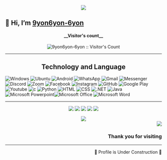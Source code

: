 
<div align="center">
<img src="https://3v14en34n4qsadzlwpatrq14-wpengine.netdna-ssl.com/wp-content/uploads/2017/03/woodland_wanderer_dribbble.gif">
</div>

## 👋 Hi, I’m [9yon6yon-6yon](https://github.com/9yon6yon-6yon/) 





<h4 align="center">__Visitor's count__</h4>

<p align="center"><img src="https://profile-counter.glitch.me/{9yon6yon-6yon}/count.svg" alt="9yon6yon-6yon :: Visitor's Count" /></p>
<hr>
<h2 align="center">
 Technology and Language</h2>

![Windows](https://img.shields.io/badge/Windows-0078D6?style=flat-square&logoColor=white)
![Ubuntu](https://img.shields.io/badge/Ubuntu-E95420?style=flat-square&logo=ubuntu&logoColor=white)
![Android](https://img.shields.io/badge/Android-3DDC84?style=flat-square&logo=android&logoColor=white)
![WhatsApp](https://img.shields.io/badge/WhatsApp-25D366?style=flat-square&logo=whatsapp&logoColor=white)
![Gmail](https://img.shields.io/badge/Gmail-D14836?style=flat-square&logo=gmail&logoColor=white)
![Messenger](https://img.shields.io/badge/Messenger-00B2FF?style=flat-square&logo=messenger&logoColor=white)
![Discord](https://img.shields.io/badge/Discord-7289DA?style=flat-square&logo=discord&logoColor=white)
![Zoom](https://img.shields.io/badge/Zoom-2D8CFF?style=flat-square&logo=zoom&logoColor=white)
![Facebook](https://img.shields.io/badge/Facebook-1877F2?style=flat-square&logo=facebook&logoColor=white)
![Instagram](https://img.shields.io/badge/Instagram-E4405F?style=flat-square&logo=instagram&logoColor=white)
![GitHub](https://img.shields.io/badge/-GitHub-181717?style=flat-square&logo=github)
![Google Play](https://img.shields.io/badge/Google_Play-414141?style=flat-square&logo=google-play&logoColor=white)
![Youtube](https://img.shields.io/badge/YouTube-FF0000?style=flat-square&logo=youtube&logoColor=white)
![c](https://img.shields.io/badge/C-00599C?style=flat-square&logo=c&logoColor=white)
![Python](https://img.shields.io/badge/Python-14354C?style=flat-square&logo=python&logoColor=white)
![HTML](https://img.shields.io/badge/HTML-239120?style=flat-square&logo=html5&logoColor=white)
![CSS](https://img.shields.io/badge/CSS-239120?&style=flat-square&logo=css3&logoColor=white)
![.NET](https://img.shields.io/badge/.NET-5C2D91?style=flat-square&logo=.net&logoColor=white)
![Java](https://img.shields.io/badge/-Java-007396?style=flat-square&logo=java)![Microsoft Powerpoint](https://img.shields.io/badge/Microsoft_PowerPoint-B7472A?style=flat-square&logo=microsoft-powerpoint&logoColor=white)![Microsoft Office](https://img.shields.io/badge/Microsoft_Office-D83B01?style=flat-square&logo=microsoft-office&logoColor=white)
![Microsoft Word](https://img.shields.io/badge/Microsoft_Word-2B579A?style=flat-square&logo=microsoft-word&logoColor=white)











<hr>
<div align="center">

![](https://github-profile-summary-cards.vercel.app/api/cards/profile-details?username=9yon6yon-6yon&theme=solarized_dark)
![](https://github-profile-summary-cards.vercel.app/api/cards/repos-per-language?username=9yon6yon-6yon&theme=solarized_dark)
![](https://github-profile-summary-cards.vercel.app/api/cards/most-commit-language?username=9yon6yon-6yon&theme=solarized_dark)
![](https://github-profile-summary-cards.vercel.app/api/cards/stats?username=9yon6yon-6yon&theme=solarized_dark)
![](https://github-profile-summary-cards.vercel.app/api/cards/productive-time?username=9yon6yon-6yon&theme=solarized_dark)



</div>

<div align="center">


<a href="https://twitter.com/9yon6yon" target="blank">
<img align="center" src="https://github-readme-twitter.gazf.vercel.app/api?id=9yon6yon&layout=wide&show_reply=off&show_retweet=off"/>
</a>

</div>
<div align="right">
 <img src="https://media.tenor.com/images/838c313a22812b69ba1ba34eeabf8604/tenor.gif">
 
 ### Thank you for visiting
 </div>
<hr>
 <div align="right">🚧 Profile is Under Construction 🚧</div>

